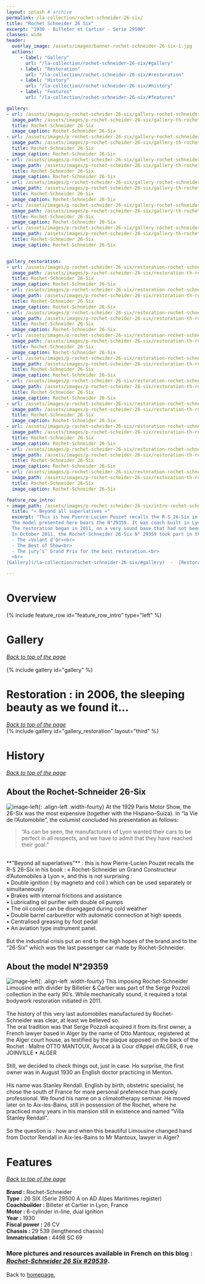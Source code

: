 ```yaml
---
layout: splash # archive
permalink: /la-collection/rochet-schneider-26-six/
title: "Rochet Schneider 26 Six"
excerpt: "1930 - Billeter et Cartier - Serie 29500"
classes: wide
header:
  overlay_image: /assets/images/banner-rochet-schneider-26-six-1.jpg
  actions:
     - label: "Gallery"
       url: "/la-collection/rochet-schneider-26-six/#gallery"
     - label: "Restoration"
       url: "/la-collection/rochet-schneider-26-six/#restoration"
     - label: "History"
       url: "/la-collection/rochet-schneider-26-six/#history"
     - label: "Features"
       url: "/la-collection/rochet-schneider-26-six/#features"

gallery:
- url: /assets/images/p-rochet-scheider-26-six/gallery-rochet-schneider-26-six-000.jpg
  image_path: /assets/images/p-rochet-scheider-26-six/gallery-th-rochet-schneider-26-six-000.jpg
  title: Rochet-Schneider 26-Six
  image_caption: Rochet-Schneider 26-Six
- url: /assets/images/p-rochet-scheider-26-six/gallery-rochet-schneider-26-six-001.JPG
  image_path: /assets/images/p-rochet-scheider-26-six/gallery-th-rochet-schneider-26-six-001.jpg
  title: Rochet-Schneider 26-Six
  image_caption: Rochet-Schneider 26-Six
- url: /assets/images/p-rochet-scheider-26-six/gallery-rochet-schneider-26-six-002.JPG
  image_path: /assets/images/p-rochet-scheider-26-six/gallery-th-rochet-schneider-26-six-002.jpg
  title: Rochet-Schneider 26-Six
  image_caption: Rochet-Schneider 26-Six
- url: /assets/images/p-rochet-scheider-26-six/gallery-rochet-schneider-26-six-003.JPG
  image_path: /assets/images/p-rochet-scheider-26-six/gallery-th-rochet-schneider-26-six-003.jpg
  title: Rochet-Schneider 26-Six
  image_caption: Rochet-Schneider 26-Six
- url: /assets/images/p-rochet-scheider-26-six/gallery-rochet-schneider-26-six-004.JPG
  image_path: /assets/images/p-rochet-scheider-26-six/gallery-th-rochet-schneider-26-six-004.jpg
  title: Rochet-Schneider 26-Six
  image_caption: Rochet-Schneider 26-Six
- url: /assets/images/p-rochet-scheider-26-six/gallery-rochet-schneider-26-six-005.JPG
  image_path: /assets/images/p-rochet-scheider-26-six/gallery-th-rochet-schneider-26-six-005.jpg
  title: Rochet-Schneider 26-Six
  image_caption: Rochet-Schneider 26-Six


gallery_restoration:
- url: /assets/images/p-rochet-scheider-26-six/restoration-rochet-schneider-26-six-000.jpg
  image_path: /assets/images/p-rochet-scheider-26-six/restoration-th-rochet-schneider-26-six-000.jpg
  title: Rochet-Schneider 26-Six
  image_caption: Rochet-Schneider 26-Six
- url: /assets/images/p-rochet-scheider-26-six/restoration-rochet-schneider-26-six-001.JPG
  image_path: /assets/images/p-rochet-scheider-26-six/restoration-th-rochet-schneider-26-six-001.jpg
  title: Rochet-Schneider 26-Six
  image_caption: Rochet-Schneider 26-Six
- url: /assets/images/p-rochet-scheider-26-six/restoration-rochet-schneider-26-six-002.JPG
  image_path: /assets/images/p-rochet-scheider-26-six/restoration-th-rochet-schneider-26-six-002.jpg
  title: Rochet-Schneider 26-Six
  image_caption: Rochet-Schneider 26-Six
- url: /assets/images/p-rochet-scheider-26-six/restoration-rochet-schneider-26-six-003.JPG
  image_path: /assets/images/p-rochet-scheider-26-six/restoration-th-rochet-schneider-26-six-003.jpg
  title: Rochet-Schneider 26-Six
  image_caption: Rochet-Schneider 26-Six
- url: /assets/images/p-rochet-scheider-26-six/restoration-rochet-schneider-26-six-004.JPG
  image_path: /assets/images/p-rochet-scheider-26-six/restoration-th-rochet-schneider-26-six-004.jpg
  title: Rochet-Schneider 26-Six
  image_caption: Rochet-Schneider 26-Six
- url: /assets/images/p-rochet-scheider-26-six/restoration-rochet-schneider-26-six-005.JPG
  image_path: /assets/images/p-rochet-scheider-26-six/restoration-th-rochet-schneider-26-six-005.jpg
  title: Rochet-Schneider 26-Six
  image_caption: Rochet-Schneider 26-Six
- url: /assets/images/p-rochet-scheider-26-six/restoration-rochet-schneider-26-six-006.JPG
  image_path: /assets/images/p-rochet-scheider-26-six/restoration-th-rochet-schneider-26-six-006.jpg
  title: Rochet-Schneider 26-Six
  image_caption: Rochet-Schneider 26-Six
- url: /assets/images/p-rochet-scheider-26-six/restoration-rochet-schneider-26-six-007.JPG
  image_path: /assets/images/p-rochet-scheider-26-six/restoration-th-rochet-schneider-26-six-007.jpg
  title: Rochet-Schneider 26-Six
  image_caption: Rochet-Schneider 26-Six
- url: /assets/images/p-rochet-scheider-26-six/restoration-rochet-schneider-26-six-009.JPG
  image_path: /assets/images/p-rochet-scheider-26-six/restoration-th-rochet-schneider-26-six-009.jpg
  title: Rochet-Schneider 26-Six
  image_caption: Rochet-Schneider 26-Six
- url: /assets/images/p-rochet-scheider-26-six/restoration-rochet-schneider-26-six-010.JPG
  image_path: /assets/images/p-rochet-scheider-26-six/restoration-th-rochet-schneider-26-six-010.jpg
  title: Rochet-Schneider 26-Six
  image_caption: Rochet-Schneider 26-Six

feature_row_intro:
- image_path: /assets/images/p-rochet-scheider-26-six/intro-rochet-schneider-26-six.jpg
  title: "« Beyond all superlatives »"
  excerpt: "This is how Pierre-Lucien Pouzet recalls the R-S 26-Six in his book : « Rochet-Schneider un Grand Constructeur d’Automobiles à Lyon ».<br>
  The model presented here bears the N°29359. It was coach built in Lyon by Billeter et Cartier as a limousine, with separation, on a lengthened chassis.<br>
  The restoration began in 2011, on a very sound base that had not been previously restored, thus enabling to restore very close to the original. <br>
  In October 2011, the Rochet-Schneider 26-Six N° 29359 took part in the **Deauville Concours d’Elegance** and won the following prizes :<br>
  - The «Volant d’Or»<br>
  - The Best of Show<br>
  - The jury’s’ Grand Prix for the best restoration.<br>
  <br>
[Gallery](/la-collection/rochet-schneider-26-six/#gallery)  -  [Restoration](/la-collection/rochet-schneider-26-six/#restoration--in-2006-the-sleeping-beauty-as-we-found-it)  -  [History](/la-collection/rochet-schneider-26-six/#history)  -  [Features](/la-collection/rochet-schneider-26-six/#features)<br>"

---
```

# Overview
{% include feature_row id="feature_row_intro" type="left" %}

# Gallery
*[Back to top of the page](/la-collection/rochet-schneider-26-six/#overview)*<br>
<br>
{% include gallery id="gallery" %}
<br>
# Restoration : in 2006, the sleeping beauty as we found it...
*[Back to top of the page](/la-collection/rochet-schneider-26-six/#overview)*<br>
{% include gallery id="gallery_restoration" layout="third" %}

# History
*[Back to top of the page](/la-collection/rochet-schneider-26-six/#overview)*<br>
## About the Rochet-Schneider 26-Six
![image-left](/assets/images/p-rochet-scheider-26-six/history-rochet-schneider-26-six-001.jpg){: .align-left .width-fourty}
At the 1929 Paris Motor Show, the 26-Six was the most expensive (together with the Hispano–Suiza). In “la Vie de l’Automobile”, the columist concluded his presentation as follows:
<blockquote> “As can be seen, the manufacturers of Lyon wanted their cars to be perfect in all respects, and we have to admit that they have reached their goal.”</blockquote>
<br>
**"Beyond all superlatives"** : this is how Pierre-Lucien Pouzet recalls the R-S 26-Six in his book : « Rochet-Schneider un Grand Constructeur
d’Automobiles à Lyon », and this is not surprising :<br>
• Double ignition ( by magneto and coil ) which can be used separately or simultaneously<br>
• Brakes with internal frictions and assistance<br>
• Lubricating oil purifier with double oil pumps<br>
• The oil cooler can be disengaged during cold weather<br>
• Double barrel carburettor with automatic connection at high speeds<br>
• Centralised greasing by foot pedal<br>
• An aviation type instrument panel.<br>
<br>
But the industrial crisis put an end to the high hopes of the brand and to the “26-Six” which was the last passenger car made by Rochet-Schneider.

## About the model N°29359
![image-left](/assets/images/p-rochet-scheider-26-six/history-rochet-schneider-26-six-002.jpg){: .align-left .width-fourty}
This imposing Rochet-Schneider Limousine with divider by Billetier & Cartier was part of the Serge Pozzoli collection in the early 90’s. While mechanically sound, it required a total bodywork restoration initiated in 2011.<br>
<br>
The history of this very last automobiles manufactured by Rochet-Schneider was clear, at least we believed so.<br>
The oral tradition was that Serge Pozzoli acquired it from its first owner, a French lawyer based in Alger by the name of Otto Mantoux, registered at the Alger court house, as testified by the plaque apposed on the back of the Rochet : Maître OTTO MANTOUX, Avocat à la Cour d’Appel d’ALGER, 6 rue JOINVILLE • ALGER<br>
<br>
Still, we decided to check things out, just in case. Ho surprise, the first owner was in August 1930 an English doctor practicing in Menton.<br>
<br>
His name was Stanley Rendall. English by birth, obstetric specialist, he chose the south of France for more personal preference than purely professional. We found his name on a climatotherapy seminar. He moved later on to Aix-les-Bains, still in possession of the Rochet, where he practiced many years in his mansion still in existence and named “Villa Stanley Rendall”.<br>
<br>
So the question is : how and when this beautiful Limousine changed hand from Doctor Rendall in Aix-les-Bains to Mr Mantoux, lawyer in Alger?
<br>


# Features
*[Back to top of the page](/la-collection/rochet-schneider-26-six/#overview)*<br>
<br>
**Brand :** Rochet-Schneider<br>
**Type :** 26 SIX 	(Série 29500 A on AD Alpes Maritimes register)<br>
**Coachbuilder :** Billeter et Cartier in Lyon, France<br>
**Motor :** 6-cylinder in-line, dual ignition<br>
**Year :** 1930<br>
**Fiscal power :** 26 CV<br>
**Chassis :** 29 539 (lengthened chassis)<br>
**Immatriculation :** 4498 SC 69 <br>


### More pictures and resources available in French on this blog : [*Rochet-Schneider 26 Six #29539*](https://rochetschneider26six.blogspot.com/).

Back to [homepage.](/)
